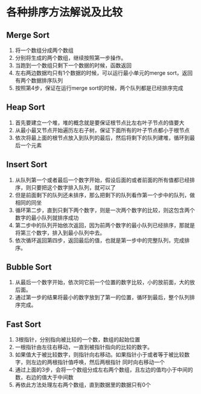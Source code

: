 # 各种排序方法解说及比较

## Merge Sort
1. 将一个数组分成两个数组
2. 分别将生成的两个数组，继续按照第一步操作。
3. 当跑到一个数组只剩下一个数据的时候，函数返回
4. 左右两边数据均只有1个数据的时候，可以运行最小单元的merge sort，返回有两个数据排序队列
5. 按照第4步，保证在运行merge sort的时候，两个队列都是已经排序完成

## Heap Sort 
1. 首先要建立一个堆，堆的概念就是要保证根节点比左右叶子节点的值要大
2. 从最小最又节点开始遍历左右子树，保证下面所有的叶子节点都小于根节点
3. 依次将最上面的根节点放入到队列的最后，然后将剩下的队列建堆，循环到最后一个元素

## Insert Sort
1. 从队列第一个或者最后一个数字开始，假设后面的或者前面的所有值都已经排序，则只要把这个数字排入队列，就可以了
2. 但是前面剩下的队列还未排序，那么把剩下的队列看作第一个步中的队列，做相同的同坐
3. 循环第二步，直到只剩下两个数字，则是一次两个数字的比较，则这包含两个数字的最小队列就排序成功
4. 第二步中的队列开始依次返回，因为前两个数字的最小队列已经排序，那就是将第三个数字，排入到最小队列中去。
5. 依次循环返回第四步，返回最后的值，也就是第一步中的完整队列，完成排序。

## Bubble Sort
1. 从最后一个数字开始，依次同它前一个位置的数字比较，小的放前面，大的放后面。
2. 通过第一步的结果将最小的数字放到了第一的位置，循环到最后，整个队列排序完成。

## Fast Sort
1. 3根指针，分别指向被比较的一个数，数组的起始位置
2. 一根指针由左往右移动，一直到被指针指向的比较的数字。
3. 如果值大于被比较数字，则指针向右移动。如果指针小于或者等于被比较数字，则左边的两根指针值呼唤，然后两根指针    同时向右移动一个
4. 通过上面的3步，会将一个数组分成左右两个数组，且左边的值均小于中间的数，右边的值大于中间数
5. 再依此方法处理左右两个数组，直到数据里的数据只有0个